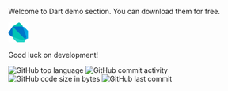<h align="center">Welcome to Dart demo section. You can download them for free.</h>
<p align="left"> <a href="https://dart.dev" target="_blank" rel="noreferrer"> <img src="https://raw.githubusercontent.com/devicons/devicon/master/icons/dart/dart-original.svg" alt="java" width="40" height="40"/> </a> </p>
<h align="center">Good luck on development!</h>

![GitHub top language](https://img.shields.io/github/languages/top/ThreadedDev/Dart-demo-software)
![GitHub commit activity](https://img.shields.io/github/commit-activity/m/ThreadedDev/Dart-demo-software)
![GitHub code size in bytes](https://img.shields.io/github/languages/code-size/ThreadedDev/Dart-demo-software)
![GitHub last commit](https://img.shields.io/github/last-commit/ThreadedDev/Dart-demo-software)
